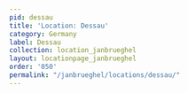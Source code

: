```yaml
---
pid: dessau
title: 'Location: Dessau'
category: Germany
label: Dessau
collection: location_janbrueghel
layout: locationpage_janbrueghel
order: '050'
permalink: "/janbrueghel/locations/dessau/"
---
```

